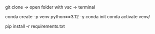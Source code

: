 git clone -> open folder with vsc -> terminal 

conda create -p venv python==3.12 -y
conda init
conda activate venv/

pip install -r requirements.txt

